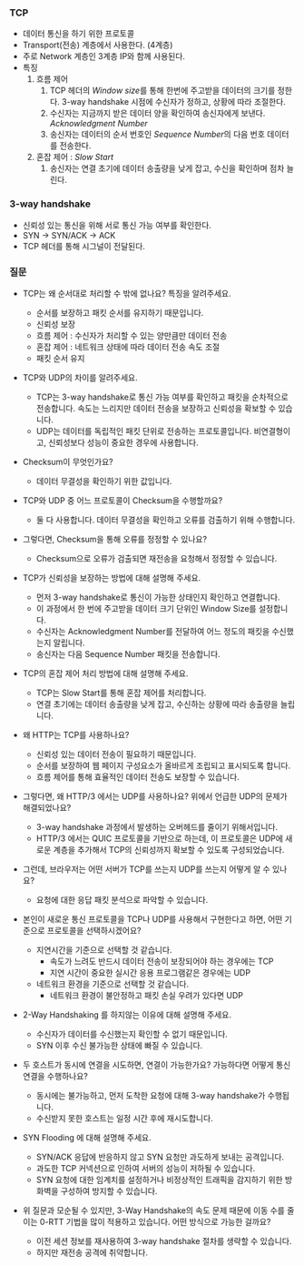 ### TCP
- 데이터 통신을 하기 위한 프로토콜
- Transport(전송) 계층에서 사용한다. (4계층)
- 주로 Network 계층인 3계층 IP와 함께 사용된다.
- 특징
	1. 흐름 제어 
		1. TCP 헤더의 *Window size*를 통해 한번에 주고받을 데이터의 크기를 정한다.
		   3-way handshake 시점에 수신자가 정하고, 상황에 따라 조절한다.
		2. 수신자는 지금까지 받은 데이터 양을 확인하여 송신자에게 보낸다. 
		   *Acknowledgment Number*
		3. 송신자는 데이터의 순서 번호인 *Sequence Number*의 다음 번호 데이터를 전송한다.
	2. 혼잡 제어 : *Slow Start*
		1. 송신자는 연결 초기에 데이터 송출량을 낮게 잡고, 수신을 확인하며 점차 늘린다.
### 3-way handshake
- 신뢰성 있는 통신을 위해 서로 통신 가능 여부를 확인한다.
- SYN -> SYN/ACK -> ACK
- TCP 헤더를 통해 시그널이 전달된다.

### 질문
- TCP는 왜 순서대로 처리할 수 밖에 없나요? 특징을 알려주세요.
	- 순서를 보장하고 패킷 순서를 유지하기 때문입니다.
	- 신뢰성 보장
	- 흐름 제어 : 수신자가 처리할 수 있는 양만큼만 데이터 전송
	- 혼잡 제어 : 네트워크 상태에 따라 데이터 전송 속도 조절
	- 패킷 순서 유지

- TCP와 UDP의 차이를 알려주세요.
	- TCP는 3-way handshake로 통신 가능 여부를 확인하고 패킷을 순차적으로 전송합니다.
	  속도는 느리지만 데이터 전송을 보장하고 신뢰성을 확보할 수 있습니다.
	- UDP는 데이터를 독립적인 패킷 단위로 전송하는 프로토콜입니다.
	  비연결형이고, 신뢰성보다 성능이 중요한 경우에 사용합니다.

- Checksum이 무엇인가요?
	- 데이터 무결성을 확인하기 위한 값입니다.

- TCP와 UDP 중 어느 프로토콜이 Checksum을 수행할까요?
	- 둘 다 사용합니다.
	  데이터 무결성을 확인하고 오류를 검출하기 위해 수행합니다.

- 그렇다면, Checksum을 통해 오류를 정정할 수 있나요?
	- Checksum으로 오류가 검출되면 재전송을 요청해서 정정할 수 있습니다.

- TCP가 신뢰성을 보장하는 방법에 대해 설명해 주세요.
	- 먼저 3-way handshake로 통신이 가능한 상태인지 확인하고 연결합니다.
	- 이 과정에서 한 번에 주고받을 데이터 크기 단위인 Window Size를 설정합니다.
	- 수신자는 Acknowledgment Number를 전달하여 어느 정도의 패킷을 수신했는지 알립니다.
	- 송신자는 다음 Sequence Number 패킷을 전송합니다.

- TCP의 혼잡 제어 처리 방법에 대해 설명해 주세요.
	- TCP는 Slow Start를 통해 혼잡 제어를 처리합니다.
	- 연결 초기에는 데이터 송출량을 낮게 잡고, 수신하는 상황에 따라 송출량을 늘립니다.

- 왜 HTTP는 TCP를 사용하나요?
	- 신뢰성 있는 데이터 전송이 필요하기 때문입니다.
	- 순서를 보장하여 웹 페이지 구성요소가 올바르게 조립되고 표시되도록 합니다.
	- 흐름 제어를 통해 효율적인 데이터 전송도 보장할 수 있습니다.

- 그렇다면, 왜 HTTP/3 에서는 UDP를 사용하나요? 위에서 언급한 UDP의 문제가 해결되었나요?
	- 3-way handshake 과정에서 발생하는 오버헤드를 줄이기 위해서입니다.
	- HTTP/3 에서는 QUIC 프로토콜을 기반으로 하는데, 이 프로토콜은 UDP에 새로운 계층을 추가해서 TCP의 신뢰성까지 확보할 수 있도록 구성되었습니다.

- 그런데, 브라우저는 어떤 서버가 TCP를 쓰는지 UDP를 쓰는지 어떻게 알 수 있나요?
	- 요청에 대한 응답 패킷 분석으로 파악할 수 있습니다.

- 본인이 새로운 통신 프로토콜을 TCP나 UDP를 사용해서 구현한다고 하면, 어떤 기준으로 프로토콜을 선택하시겠어요?
	- 지연시간을 기준으로 선택할 것 같습니다.
		- 속도가 느려도 반드시 데이터 전송이 보장되어야 하는 경우에는 TCP
		- 지연 시간이 중요한 실시간 응용 프로그램같은 경우에는 UDP
	- 네트워크 환경을 기준으로 선택할 것 같습니다.
		- 네트워크 환경이 불안정하고 패킷 손실 우려가 있다면 UDP

- 2-Way Handshaking 를 하지않는 이유에 대해 설명해 주세요.
	- 수신자가 데이터를 수신했는지 확인할 수 없기 때문입니다.
	- SYN 이후 수신 불가능한 상태에 빠질 수 있습니다.

- 두 호스트가 동시에 연결을 시도하면, 연결이 가능한가요? 가능하다면 어떻게 통신 연결을 수행하나요?
	- 동시에는 불가능하고, 먼저 도착한 요청에 대해 3-way handshake가 수행됩니다.
	- 수신받지 못한 호스트는 일정 시간 후에 재시도합니다.

- SYN Flooding 에 대해 설명해 주세요.
	- SYN/ACK 응답에 반응하지 않고 SYN 요청만 과도하게 보내는 공격입니다.
	- 과도한 TCP 커넥션으로 인하여 서버의 성능이 저하될 수 있습니다.
	- SYN 요청에 대한 임계치를 설정하거나 비정상적인 트래픽을 감지하기 위한 방화벽을 구성하여 방지할 수 있습니다.

- 위 질문과 모순될 수 있지만, 3-Way Handshake의 속도 문제 때문에 이동 수를 줄이는 0-RTT 기법을 많이 적용하고 있습니다. 어떤 방식으로 가능한 걸까요?
	- 이전 세션 정보를 재사용하여 3-way handshake 절차를 생략할 수 있습니다.
	- 하지만 재전송 공격에 취약합니다.